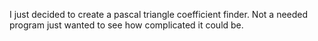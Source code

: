 I just decided to create a pascal triangle coefficient finder.
Not a needed program just wanted to see how complicated it could be.
